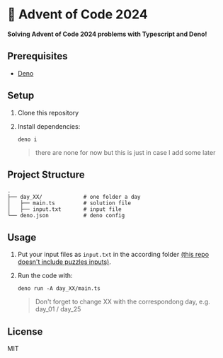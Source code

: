 # 🎄 Advent of Code 2024

**Solving Advent of Code 2024 problems with Typescript and Deno!**

## Prerequisites

- [Deno](https://docs.deno.com/runtime/)

## Setup

1. Clone this repository
2. Install dependencies:

   ```shell
   deno i
   ```

   > there are none for now but this is just in case I add some later

## Project Structure

```
.
├── day_XX/             # one folder a day
│   ├── main.ts         # solution file
│   ├── input.txt       # input file
└── deno.json           # deno config
```

## Usage

1. Put your input files as `input.txt` in the according folder [(this repo doesn't include puzzles inputs)](https://adventofcode.com/2024/about#faq_copying).
2. Run the code with:

   ```shell
   deno run -A day_XX/main.ts
   ```

   > Don't forget to change XX with the correspondong day, e.g. day_01 / day_25

## License

MIT

